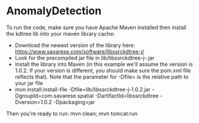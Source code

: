 AnomalyDetection
================
To run the code, make sure you have Apache Maven installed then install the kdtree lib into your maven library cache:

 * Download the newest version of the library here: https://www.savarese.com/software/libssrckdtree-j/
 * Look for the precompiled jar file in lib/libssrckdtree-j-<version>.jar
 * Install the library into Maven (in this example we'll assume the version is 1.0.2. If your version is different, you should make sure the pom.xml file reflects that). Note that the parameter for -Dfile= is the relative path to your jar file
  * mvn install:install-file -Dfile=lib/libssrckdtree-j-1.0.2.jar -DgroupId=com.savarese.spatial -DartifactId=libssrckdtree
-Dversion=1.0.2 -Dpackaging=jar

Then you're ready to run:
mvn clean; mvn tomcat:run

